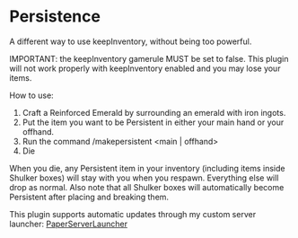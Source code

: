 # Persistence

A different way to use keepInventory, without being too powerful.

IMPORTANT: the keepInventory gamerule MUST be set to false. This plugin will not work properly with keepInventory enabled and you may lose your items.

How to use:

1. Craft a Reinforced Emerald by surrounding an emerald with iron ingots. 
2. Put the item you want to be Persistent in either your main hand or your offhand.
3. Run the command /makepersistent <player> <main | offhand>
4. Die

When you die, any Persistent item in your inventory (including items inside Shulker boxes) will stay with you when you respawn. Everything else will drop as normal.
Also note that all Shulker boxes will automatically become Persistent after placing and breaking them.

This plugin supports automatic updates through my custom server launcher: 
[PaperServerLauncher](https://github.com/BlackOmegaSF/PaperServerLauncher)